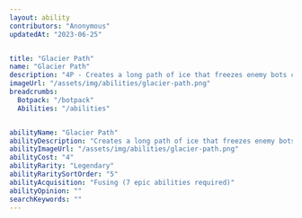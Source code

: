 ```yaml
---
layout: ability
contributors: "Anonymous"
updatedAt: "2023-06-25"


title: "Glacier Path"
name: "Glacier Path"
description: "4P - Creates a long path of ice that freezes enemy bots caught in it"
imageUrl: "/assets/img/abilities/glacier-path.png"
breadcrumbs:
  Botpack: "/botpack"
  Abilities: "/abilities"


abilityName: "Glacier Path"
abilityDescription: "Creates a long path of ice that freezes enemy bots caught in it"
abilityImageUrl: "/assets/img/abilities/glacier-path.png"
abilityCost: "4"
abilityRarity: "Legendary"
abilityRaritySortOrder: "5"
abilityAcquisition: "Fusing (7 epic abilities required)"
abilityOpinion: ""
searchKeywords: ""
---
```

